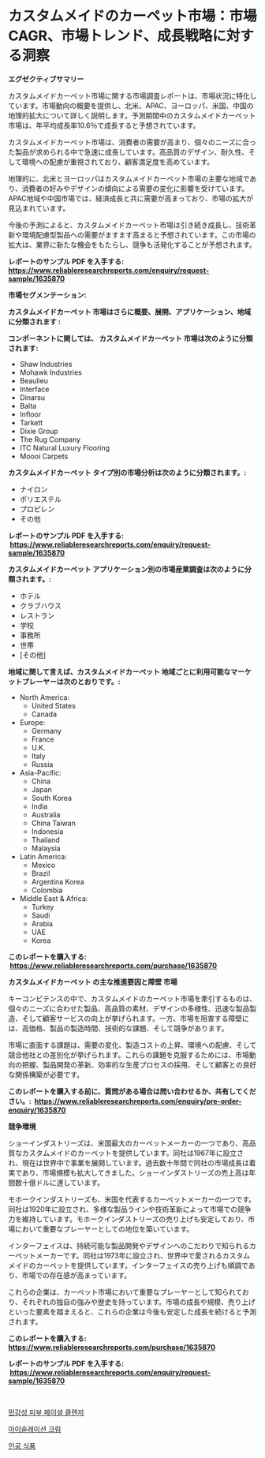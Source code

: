 <p><h1>カスタムメイドのカーペット市場：市場CAGR、市場トレンド、成長戦略に対する洞察</h1></p><p><strong>エグゼクティブサマリー</strong></p>
<p><p>カスタムメイドカーペット市場に関する市場調査レポートは、市場状況に特化しています。市場動向の概要を提供し、北米、APAC、ヨーロッパ、米国、中国の地理的拡大について詳しく説明します。予測期間中のカスタムメイドカーペット市場は、年平均成長率10.6％で成長すると予想されています。</p><p>カスタムメイドカーペット市場は、消費者の需要が高まり、個々のニーズに合った製品が求められる中で急速に成長しています。高品質のデザイン、耐久性、そして環境への配慮が重視されており、顧客満足度を高めています。</p><p>地理的に、北米とヨーロッパはカスタムメイドカーペット市場の主要な地域であり、消費者の好みやデザインの傾向による需要の変化に影響を受けています。APAC地域や中国市場では、経済成長と共に需要が高まっており、市場の拡大が見込まれています。</p><p>今後の予測によると、カスタムメイドカーペット市場は引き続き成長し、技術革新や環境配慮型製品への需要がますます高まると予想されています。この市場の拡大は、業界に新たな機会をもたらし、競争も活発化することが予想されます。</p></p>
<p><strong>レポートのサンプル PDF を入手する: <a href="https://www.reliableresearchreports.com/enquiry/request-sample/1635870">https://www.reliableresearchreports.com/enquiry/request-sample/1635870</a></strong></p>
<p><strong>市場セグメンテーション:</strong></p>
<p><strong> カスタムメイドカーペット 市場はさらに概要、展開、アプリケーション、地域に分類されます :</strong></p>
<p><strong>コンポーネントに関しては、 カスタムメイドカーペット 市場は次のように分類されます: &nbsp;</strong></p>
<p><ul><li>Shaw Industries</li><li>Mohawk Industries</li><li>Beaulieu</li><li>Interface</li><li>Dinarsu</li><li>Balta</li><li>Infloor</li><li>Tarkett</li><li>Dixie Group</li><li>The Rug Company</li><li>ITC Natural Luxury Flooring</li><li>Moooi Carpets</li></ul></p>
<p><strong> カスタムメイドカーペット タイプ別の市場分析は次のように分類されます。:</strong></p>
<p><ul><li>ナイロン</li><li>ポリエステル</li><li>プロピレン</li><li>その他</li></ul></p>
<p><strong>レポートのサンプル PDF を入手する: &nbsp;<a href="https://www.reliableresearchreports.com/enquiry/request-sample/1635870">https://www.reliableresearchreports.com/enquiry/request-sample/1635870</a></strong></p>
<p><strong> カスタムメイドカーペット アプリケーション別の市場産業調査は次のように分類されます。:</strong></p>
<p><ul><li>ホテル</li><li>クラブハウス</li><li>レストラン</li><li>学校</li><li>事務所</li><li>世帯</li><li>[その他]</li></ul></p>
<p><strong>地域に関して言えば、カスタムメイドカーペット 地域ごとに利用可能なマーケットプレーヤーは次のとおりです。:</strong></p>
<p><ul>
    <li>
        North America:
        <ul>
            <li>United States</li>
            <li>Canada</li>
        </ul>
    </li>
    <li>
        Europe:
        <ul>
            <li>Germany</li>
            <li>France</li>
            <li>U.K.</li>
            <li>Italy</li>
            <li>Russia</li>
        </ul>
    </li>
    <li>
        Asia-Pacific:
        <ul>
            <li>China</li>
            <li>Japan</li>
            <li>South Korea</li>
            <li>India</li>
            <li>Australia</li>
            <li>China Taiwan</li>
            <li>Indonesia</li>
            <li>Thailand</li>
            <li>Malaysia</li>
        </ul>
    </li>
    <li>
        Latin America:
        <ul>
            <li>Mexico</li>
            <li>Brazil</li>
            <li>Argentina Korea</li>
            <li>Colombia</li>
        </ul>
    </li>
    <li>
        Middle East & Africa:
        <ul>
            <li>Turkey</li>
            <li>Saudi</li>
            <li>Arabia</li>
            <li>UAE</li>
            <li>Korea</li>
        </ul>
    </li>
    </ul></p>
<p><strong>このレポートを購入する: &nbsp;<a href="https://www.reliableresearchreports.com/purchase/1635870">https://www.reliableresearchreports.com/purchase/1635870</a></strong></p>
<p><strong>カスタムメイドカーペット の主な推進要因と障壁 市場</strong></p>
<p><p>キーコンピテンスの中で、カスタムメイドのカーペット市場を牽引するものは、個々のニーズに合わせた製品、高品質の素材、デザインの多様性、迅速な製品製造、そして顧客サービスの向上が挙げられます。一方、市場を阻害する障壁には、高価格、製品の製造時間、技術的な課題、そして競争があります。</p><p>市場に直面する課題は、需要の変化、製造コストの上昇、環境への配慮、そして競合他社との差別化が挙げられます。これらの課題を克服するためには、市場動向の把握、製品開発の革新、効率的な生産プロセスの採用、そして顧客との良好な関係構築が必要です。</p></p>
<p><strong>このレポートを購入する前に、質問がある場合は問い合わせるか、共有してください。:&nbsp; <a href="https://www.reliableresearchreports.com/enquiry/pre-order-enquiry/1635870">https://www.reliableresearchreports.com/enquiry/pre-order-enquiry/1635870</a></strong></p>
<p><strong>競争環境</strong></p>
<p><p>ショーインダストリーズは、米国最大のカーペットメーカーの一つであり、高品質なカスタムメイドのカーペットを提供しています。同社は1967年に設立され、現在は世界中で事業を展開しています。過去数十年間で同社の市場成長は着実であり、市場規模も拡大してきました。ショーインダストリーズの売上高は年間数十億ドルに達しています。</p><p>モホークインダストリーズも、米国を代表するカーペットメーカーの一つです。同社は1920年に設立され、多様な製品ラインや技術革新によって市場での競争力を維持しています。モホークインダストリーズの売り上げも安定しており、市場において重要なプレーヤーとしての地位を築いています。</p><p>インターフェイスは、持続可能な製品開発やデザインへのこだわりで知られるカーペットメーカーです。同社は1973年に設立され、世界中で愛されるカスタムメイドのカーペットを提供しています。インターフェイスの売り上げも順調であり、市場での存在感が高まっています。</p><p>これらの企業は、カーペット市場において重要なプレーヤーとして知られており、それぞれの独自の強みや歴史を持っています。市場の成長や規模、売り上げといった要素を踏まえると、これらの企業は今後も安定した成長を続けると予測されます。</p></p>
<p><strong>このレポートを購入する: &nbsp; <a href="https://www.reliableresearchreports.com/purchase/1635870">https://www.reliableresearchreports.com/purchase/1635870</a></strong></p>
<p><strong>レポートのサンプル PDF を入手する: &nbsp;<a href="https://www.reliableresearchreports.com/enquiry/request-sample/1635870">https://www.reliableresearchreports.com/enquiry/request-sample/1635870</a></strong><strong></strong></p>
<p>&nbsp;</p>
<p><p><a href="https://github.com/vsr06p4p49/Market-Research-Report-List-1/blob/main/92030336608.md">민감성 피부 페이셜 클렌저</a></p><p><a href="https://github.com/darrellockm3ytan895656/Market-Research-Report-List-1/blob/main/74760276610.md">아이솔레이션 크림</a></p><p><a href="https://github.com/Penelolack456456/Market-Research-Report-List-1/blob/main/40079376609.md">인공 식품</a></p></p>